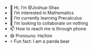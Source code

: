 - 👋 Hi, I’m @Joshua-Shao
- 👀 I’m interested in Mathematics
- 🌱 I’m currently learning Precalculus
- 💞️ I’m looking to collaborate on nothing
- 📫 How to reach me is through phone
- 😄 Pronouns: He/him
- ⚡ Fun fact: I am a panda bear

<!---
Joshua-Shao/Joshua-Shao is a ✨ special ✨ repository because its `README.md` (this file) appears on your GitHub profile.
You can click the Preview link to take a look at your changes.
--->
